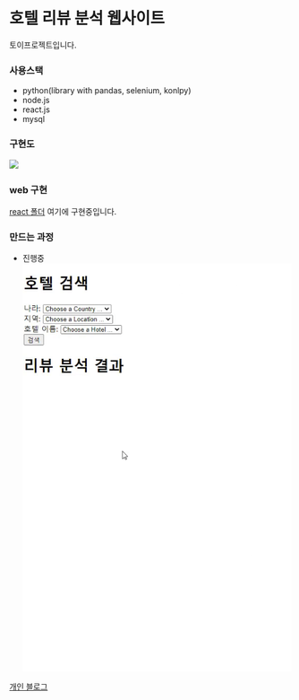 # 호텔 리뷰 분석 웹사이트

토이프로젝트입니다.

### 사용스택

- python(library with pandas, selenium, konlpy)
- node.js
- react.js
- mysql

### 구현도

![](https://images.velog.io/images/taeung/post/e719d8f9-808a-4ea6-b23e-4fcdffdb20a4/Untitled%20Diagram.png)

### web 구현

[react 폴더](https://github.com/Taewoong-H/hotelreview/tree/main/hotel-review)
여기에 구현중입니다.

### 만드는 과정

* 진행중
![](https://github.com/Taewoong-H/hotelreview/blob/main/%ED%98%B8%ED%85%94%EB%A6%AC%EB%B7%B0%EB%B6%84%EC%84%9D.gif?raw=true)


[개인 블로그](https://velog.io/@taeung/%EB%B9%85%EB%8D%B0%EC%9D%B4%ED%84%B0-%EB%A6%AC%EB%B7%B0-%EB%B6%84%EC%84%9D-%EC%9B%B9-%EB%A7%8C%EB%93%A4%EA%B8%B0%EC%B2%AB-%EC%8B%9C%EC%9E%91)
